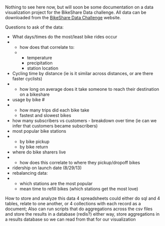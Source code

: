 Nothing to see here now, but will soon be some documentation on a data visualization project for the BikeShare Data challenge. All data can be downloaded from the [BikeShare Data Challenge](http://bayareabikeshare.com/datachallenge) website.

Questions to ask of the data:


   * What days/times do the most/least bike rides occur
   * 
      * how does that correlate to:
      * 
         * temperature
         * precipitation
         * station location
   * Cycling time by distance (ie is it similar across distances, or are there faster cyclists)
   * 
      * how long on average does it take someone to reach their destination on a bikeshare
   * usage by bike #
   * 
      * how many trips did each bike take
      * fastest and slowest bikes
   * how many subscribers vs customers - breakdown over time (ie can we infer that customers became subscribers)
   * most popular bike stations
   * 
      * by bike pickup
      * by bike return
   * where do bike sharers live
   * 
      * how does this correlate to where they pickup/dropoff bikes
   * ridership on launch date (8/29/13)
   * rebalancing data: 
   * 
      * which stations are the most popular
      * mean time to refill bikes (which stations get the most love)

How to store and analyze this data
4 spreadsheets
could either do sql and 4 tables, relate to one another, or 4 collections with each record as a document;
Also can run scripts that do aggregations across the csv files and store the results in a database (redis?)
either way, store aggregations in a results database so we can read from that for our visualization